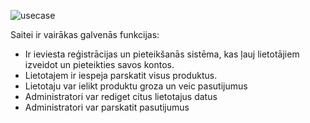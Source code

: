 ![usecase](https://github.com/Daveidos/d51-DavidsSlotovs-TiesaistesGrmatuVeikals/blob/main/Pictures/useCase.png)


Saitei ir vairākas galvenās funkcijas: 

* Ir ieviesta reģistrācijas un pieteikšanās sistēma, kas ļauj lietotājiem izveidot un pieteikties savos kontos.
* Lietotajem ir iespeja parskatit visus produktus.
* Lietotaju var ielikt produktu groza un veic pasutijumus
* Administratori var rediget citus lietotajus datus
* Administratori var parskatit pasutijumus
